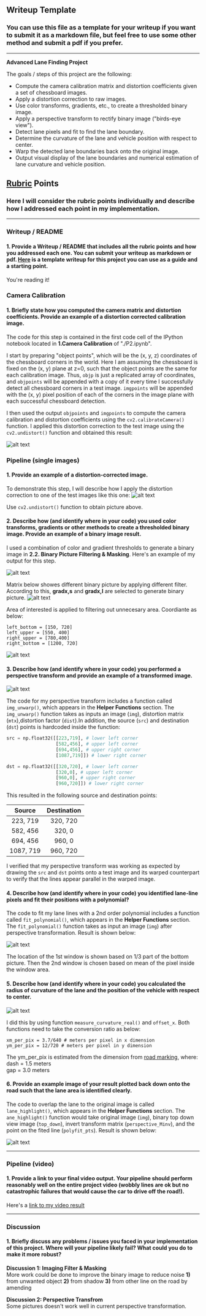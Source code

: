 ## Writeup Template

### You can use this file as a template for your writeup if you want to submit it as a markdown file, but feel free to use some other method and submit a pdf if you prefer.

---

**Advanced Lane Finding Project**

The goals / steps of this project are the following:

* Compute the camera calibration matrix and distortion coefficients given a set of chessboard images.
* Apply a distortion correction to raw images.
* Use color transforms, gradients, etc., to create a thresholded binary image.
* Apply a perspective transform to rectify binary image ("birds-eye view").
* Detect lane pixels and fit to find the lane boundary.
* Determine the curvature of the lane and vehicle position with respect to center.
* Warp the detected lane boundaries back onto the original image.
* Output visual display of the lane boundaries and numerical estimation of lane curvature and vehicle position.

[//]: # (Image References)

[image1]: ./test_images_output/1.2chessboard_undistort_output.jpg "Undistorted"
[image9]: ./test_images_output/2.1image_undistort_output.jpg "Original image undistorted"
[image2]: ./test_images_output/2.2binary_output_hsl_maxtrix.jpg "HSL matrix, Binary"
[image3]: ./test_images_output/2.2binary_output.jpg "Binary Example"
[image4]: ./test_images_output/2.2binary_output_masking.jpg "Binary Example after masking"
[image5]: ./test_images_output/2.3perspectivetransform_output.jpg "Pespective Transformation"
[image6]: ./test_images_output/2.4perspectivetransform_boxandline.jpg "espective Transformation with box"
[image7]: ./test_images_output/2.5original_curvature_offset.jpg "Original image with curvature info"
[image8]: ./test_images_output/2.6original_highlightedlane.jpg "Original image with highlighted lane"
[video1]: .test_videos_output/project_video.mp4 "Video"

## [Rubric](https://review.udacity.com/#!/rubrics/571/view) Points

### Here I will consider the rubric points individually and describe how I addressed each point in my implementation.  

---

### Writeup / README

#### 1. Provide a Writeup / README that includes all the rubric points and how you addressed each one.  You can submit your writeup as markdown or pdf.  [Here](https://github.com/udacity/CarND-Advanced-Lane-Lines/blob/master/writeup_template.md) is a template writeup for this project you can use as a guide and a starting point.  

You're reading it!

### Camera Calibration

#### 1. Briefly state how you computed the camera matrix and distortion coefficients. Provide an example of a distortion corrected calibration image.

The code for this step is contained in the first code cell of the IPython notebook located in **1.Camera Calibration** of "./P2.ipynb".

I start by preparing "object points", which will be the (x, y, z) coordinates of the chessboard corners in the world. Here I am assuming the chessboard is fixed on the (x, y) plane at z=0, such that the object points are the same for each calibration image.  Thus, `objp` is just a replicated array of coordinates, and `objpoints` will be appended with a copy of it every time I successfully detect all chessboard corners in a test image.  `imgpoints` will be appended with the (x, y) pixel position of each of the corners in the image plane with each successful chessboard detection.  

I then used the output `objpoints` and `imgpoints` to compute the camera calibration and distortion coefficients using the `cv2.calibrateCamera()` function.  I applied this distortion correction to the test image using the `cv2.undistort()` function and obtained this result:

![alt text][image1]

### Pipeline (single images)

#### 1. Provide an example of a distortion-corrected image.

To demonstrate this step, I will describe how I apply the distortion correction to one of the test images like this one:
![alt text][image9]

Use `cv2.undistort()` function to obtain picture above.

#### 2. Describe how (and identify where in your code) you used color transforms, gradients or other methods to create a thresholded binary image.  Provide an example of a binary image result.

I used a combination of color and gradient thresholds to generate a binary image in **2.2. Binary Picture Filtering & Masking**.  Here's an example of my output for this step.

![alt text][image3]

Matrix below showes different binary picture by applying different filter. According to this, **gradx,s** and **gradx,l** are selected to generate binary picture.
![alt text][image2]

Area of interested is applied to filtering out unnecesary area. Coordiante as below:
```IPython
left_bottom = [150, 720]
left_upper = [550, 400]
right_upper = [780,400]
right_bottom = [1200, 720]
```
![alt text][image4]
#### 3. Describe how (and identify where in your code) you performed a perspective transform and provide an example of a transformed image.
![alt text][image5]

The code for my perspective transform includes a function called `img_unwarp()`, which appears in the **Helper Functions** section.  The `img_unwarp()` function takes as inputs an image (`img`), distortion matrix (`mtx`),distortion factor (`dist`).In addition, the source (`src`) and destination (`dst`) points is hardcoded inside the function:
```python
src = np.float32([[223,719], # lower left corner
                  [582,456], # upper left corner
                  [694,456], # upper right corner
                  [1087,719]]) # lower right corner

dst = np.float32([[320,720], # lower left corner
                  [320,0], # upper left corner
                  [960,0], # upper right corner
                  [960,720]]) # lower right corner
```

This resulted in the following source and destination points:

| Source        | Destination   |
|:-------------:|:-------------:|
| 223, 719      | 320, 720      |
| 582, 456      | 320, 0        |
| 694, 456      | 960, 0        |
| 1087, 719     | 960, 720      |

I verified that my perspective transform was working as expected by drawing the `src` and `dst` points onto a test image and its warped counterpart to verify that the lines appear parallel in the warped image.



#### 4. Describe how (and identify where in your code) you identified lane-line pixels and fit their positions with a polynomial?

The code to fit my lane lines with a 2nd order polynomial includes a function called `fit_polynomial()`, which appears in the **Helper Functions** section.  The `fit_polynomial()` function takes as input an image (`img`) after perspective transformation. Result is shown below:

![alt text][image6]

The location of the 1st window is shown based on 1/3 part of the bottom picture. Then the 2nd window is chosen based on mean of the pixel inside the window area.

#### 5. Describe how (and identify where in your code) you calculated the radius of curvature of the lane and the position of the vehicle with respect to center.
![alt text][image7]

I did this by using function `measure_curvature_real()` and `offset_x`. Both functions need to take the conversion ratio as below:

```IPython
xm_per_pix = 3.7/640 # meters per pixel in x dimension
ym_per_pix = 12/720 # meters per pixel in y dimension
```
The ym_per_pix is estimated from the dimension from [road marking](https://www.civil.iitb.ac.in/~vmtom/1100_LnTse/525_lnTse/plain/), where:    
    dash = 1.5 meters\
    gap = 3.0 meters


#### 6. Provide an example image of your result plotted back down onto the road such that the lane area is identified clearly.

The code to overlap the lane to the original image is called `lane_highlight()`, which appears in the **Helper Functions** section. The `ane_highlight()` function would take original image (`img`), binary top down view image (`top_down`), invert transform matrix (`perspective_Minv`), and the point on the fited line (`polyfit_pts`). Result is shown below:

![alt text][image8]

---

### Pipeline (video)

#### 1. Provide a link to your final video output.  Your pipeline should perform reasonably well on the entire project video (wobbly lines are ok but no catastrophic failures that would cause the car to drive off the road!).

Here's a [link to my video result](./project_video.mp4)

---

### Discussion

#### 1. Briefly discuss any problems / issues you faced in your implementation of this project.  Where will your pipeline likely fail?  What could you do to make it more robust?

**Discussion 1: Imaging Filter & Masking**\
More work could be done to improve the binary image to reduce noise **1)** from unwanted object **2)** from shadow **3)** from other line on the road by amending

**Discussion 2: Perspective Transfrom**\
Some pictures doesn't work well in current perspective transformation. 
